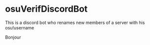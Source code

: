 # osuVerifDiscordBot
This is a discord bot who renames new members of a server with his osu!username

Bonjour
